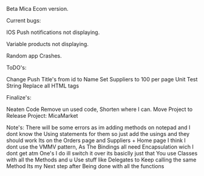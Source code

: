 Beta Mica Ecom version.

Current bugs:

IOS Push notifications not displaying.

Variable products not displaying.

Random app Crashes.

ToDO's:

Change Push Title's from id to Name
Set Suppliers to 100 per page
Unit Test
String Replace all HTML tags

Finalize's:

Neaten Code Remove un used code, Shorten where I can.
Move Project to Release Project: MicaMarket


Note's:
There will be some errors as im adding methods on notepad and I dont know the Using statements for them so just add the usings and they should work Its on the Orders page and Suppliers + Home page I think 
I dont use the VMMV pattern, As The Bindings all need Encapsulation wich I dont get atm One's I do ill switch it over its basiclly just that You use Classes with all the Methods and u Use stuff like Delegates to Keep calling the same Method Its my Next step after Being done with all the functions